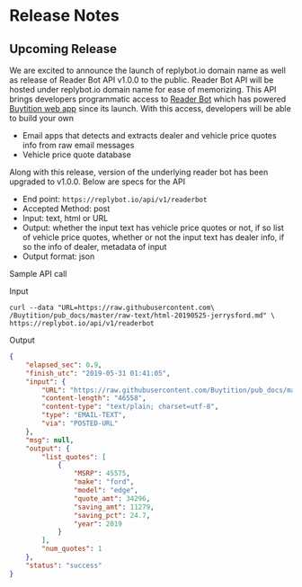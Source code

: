 # Release Notes
## Upcoming Release

We are excited to announce the launch of replybot.io domain name as well as release of Reader Bot API v1.0.0 to the public.  Reader Bot API will be hosted under replybot.io domain name for ease of memorizing.  This API brings developers programmatic access to [Reader Bot](https://github.com/Buytition/pub_docs/blob/master/FEATURES.md#email-reader-bot) which has powered [Buytition web app](https://buytition.com) since its launch.  With this access, developers will be able to build your own

* Email apps that detects and extracts dealer and  vehicle price quotes info from raw email messages
* Vehicle price quote database

Along with this release,  version of the underlying reader bot has been upgraded to v1.0.0.  Below are specs for the API

* End point: `https://replybot.io/api/v1/readerbot`
* Accepted Method: post
* Input: text, html or URL
* Output: whether the input text has vehicle price quotes or not, if so list of vehicle price quotes, whether or not the input text has dealer info, if so the info of dealer, metadata of input
* Output format: json

Sample API call

Input
```
curl --data "URL=https://raw.githubusercontent.com\
/Buytition/pub_docs/master/raw-text/html-20190525-jerrysford.md" \
https://replybot.io/api/v1/readerbot
```

Output
```json
{
    "elapsed_sec": 0.9,
    "finish_utc": "2019-05-31 01:41:05",
    "input": {
        "URL": "https://raw.githubusercontent.com/Buytition/pub_docs/master/raw-text/html-20190525-jerrysford.md",
        "content-length": "46558",
        "content-type": "text/plain; charset=utf-8",
        "type": "EMAIL-TEXT",
        "via": "POSTED-URL"
    },
    "msg": null,
    "output": {
        "list_quotes": [
            {
                "MSRP": 45575,
                "make": "ford",
                "model": "edge",
                "quote_amt": 34296,
                "saving_amt": 11279,
                "saving_pct": 24.7,
                "year": 2019
            }
        ],
        "num_quotes": 1
    },
    "status": "success"
}
```